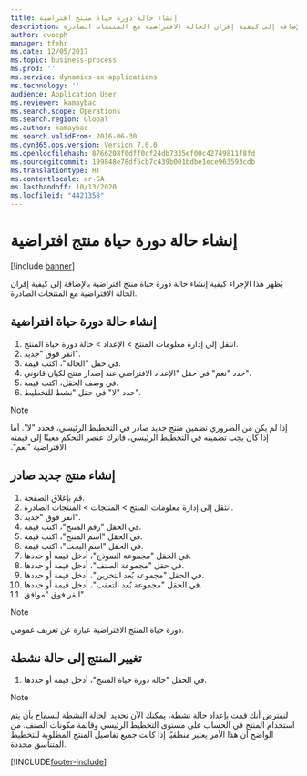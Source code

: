 ```yaml
---
title: إنشاء حالة دورة حياة منتج افتراضية
description: يُظهر هذا الإجراء كيفية إنشاء حالة دورة حياة منتج افتراضية بالإضافة إلى كيفية إقران الحالة الافتراضية مع المنتجات الصادرة.
author: cvocph
manager: tfehr
ms.date: 12/05/2017
ms.topic: business-process
ms.prod: ''
ms.service: dynamics-ax-applications
ms.technology: ''
audience: Application User
ms.reviewer: kamaybac
ms.search.scope: Operations
ms.search.region: Global
ms.author: kamaybac
ms.search.validFrom: 2016-06-30
ms.dyn365.ops.version: Version 7.0.0
ms.openlocfilehash: 8766208f0dff0cf24db7335ef00c42749811f8fd
ms.sourcegitcommit: 199848e78df5cb7c439b001bdbe1ece963593cdb
ms.translationtype: HT
ms.contentlocale: ar-SA
ms.lasthandoff: 10/13/2020
ms.locfileid: "4421358"
---
```

# <a name="create-a-default-product-lifecycle-state"></a>إنشاء حالة دورة حياة منتج افتراضية

[!include [banner](../../includes/banner.md)]

يُظهر هذا الإجراء كيفية إنشاء حالة دورة حياة منتج افتراضية بالإضافة إلى كيفية إقران الحالة الافتراضية مع المنتجات الصادرة.


## <a name="create-a-default-lifecycle-state"></a>إنشاء حالة دورة حياة افتراضية
1. انتقل إلى إدارة معلومات المنتج > الإعداد > حالة دورة حياة المنتج.
2. انقر فوق "جديد".
3. في حقل "الحالة"، اكتب قيمة.
4. حدد "نعم" في حقل "الإعداد الافتراضي عند إصدار منتج لكيان قانوني‬".‬
5. في وصف الحقل، اكتب قيمة.
6. حدد "لا" في حقل "نشط للتخطيط‬".

> [!NOTE]
> إذا لم يكن من الضروري تضمين منتج جديد صادر في التخطيط الرئيسي‬‏‫، فحدد "لا". أما إذا كان يجب تضمينه في التخطيط الرئيسي، فاترك عنصر التحكم معينًا إلى قيمته الافتراضية "نعم".  

## <a name="create-a-new-released-product"></a>إنشاء منتج جديد صادر
1. قم بإغلاق الصفحة.
2. انتقل إلى إدارة معلومات المنتج > المنتجات > المنتجات الصادرة.
3. انقر فوق "جديد".
4. في الحقل "رقم المنتج"، اكتب قيمة.
5. في الحقل "اسم المنتج"، اكتب قيمة.
6. في الحقل "اسم البحث‬"، اكتب قيمة.
7. في الحقل "مجموعة النموذج"، أدخل قيمة أو حددها.
8. في حقل "مجموعة الصنف"، أدخل قيمة أو حددها.
9. في الحقل "مجموعة بُعد التخزين"، أدخل قيمة أو حددها.
10. في الحقل "مجموعة بُعد التعقب"، أدخل قيمة أو حددها.
11. انقر فوق "موافق".

> [!NOTE]
> دورة حياة المنتج الافتراضية عبارة عن تعريف عمومي.  

## <a name="change-the-product-to-an-active-state"></a>تغيير المنتج إلى حالة نشطة
1. في الحقل "حالة دورة حياة المنتج"، أدخل قيمة أو حددها.

> [!NOTE]
> لنفترض أنك قمت بإعداد حالة نشطة، يمكنك الآن تحديد الحالة النشطة للسماح بأن يتم استخدام المنتج في الحساب على مستوى التخطيط الرئيسي وقائمة مكونات الصنف. من الواضح أن هذا الأمر يعتبر منطقيًا إذا كانت جميع تفاصيل المنتج المطلوبة للتخطيط المتناسق محددة.  



[!INCLUDE[footer-include](../../../includes/footer-banner.md)]